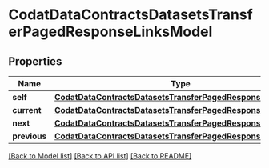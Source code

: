 # CodatDataContractsDatasetsTransferPagedResponseLinksModel


## Properties
Name | Type | Description | Notes
------------ | ------------- | ------------- | -------------
**self** | [**CodatDataContractsDatasetsTransferPagedResponseHrefModel**](CodatDataContractsDatasetsTransferPagedResponseHrefModel.md) |  | [optional] 
**current** | [**CodatDataContractsDatasetsTransferPagedResponseHrefModel**](CodatDataContractsDatasetsTransferPagedResponseHrefModel.md) |  | [optional] 
**next** | [**CodatDataContractsDatasetsTransferPagedResponseHrefModel**](CodatDataContractsDatasetsTransferPagedResponseHrefModel.md) |  | [optional] 
**previous** | [**CodatDataContractsDatasetsTransferPagedResponseHrefModel**](CodatDataContractsDatasetsTransferPagedResponseHrefModel.md) |  | [optional] 

[[Back to Model list]](../README.md#documentation-for-models) [[Back to API list]](../README.md#documentation-for-api-endpoints) [[Back to README]](../README.md)


